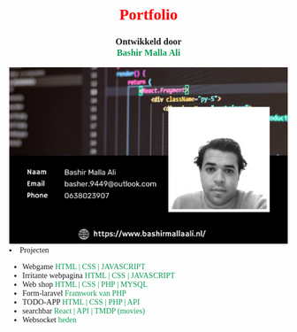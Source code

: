 
<div style="font-family: 'Merienda One'">
<div style="text-align: center; ">
<h1 style="color: red; text-align: center;">Portfolio</h1>

<h3>Ontwikkeld door <br> <span style="color: #0f9d58">Bashir Malla Ali </span></h3>
</div>  
<img src="card-id.png">
<li>Projecten</li>
<ul>
<li>Webgame  <span style="color: #0f9d58">HTML | CSS | JAVASCRIPT</span></li> 
<li>Irritante webpagina <span style="color: #0f9d58">HTML | CSS | JAVASCRIPT </span></li>
<li>Web shop <span style="color: #0f9d58">HTML | CSS | PHP | MYSQL </span></li>
<li>Form-laravel <span style="color: #0f9d58">Framwork van PHP</span></li>
<li>TODO-APP <span style="color: #0f9d58">HTML | CSS | PHP | API </span></li>
<li>searchbar <span style="color: #0f9d58">React | API | TMDP (movies)</span></li>
<li>Websocket <span style="color: #0f9d58">heden </span></li>


</ul>
</div>


